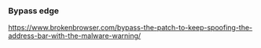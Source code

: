 ### Bypass edge
   https://www.brokenbrowser.com/bypass-the-patch-to-keep-spoofing-the-address-bar-with-the-malware-warning/
